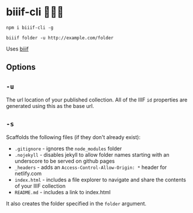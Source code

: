 # biiif-cli 👷✨📃

```
npm i biiif-cli -g
```

```
biiif folder -u http://example.com/folder
```

Uses [biiif](https://github.com/edsilv/biiif)

## Options

## `-u`

The url location of your published collection. All of the IIIF `id` properties are generated using this as the base url.

## `-s`

Scaffolds the following files (if they don't already exist):
- `.gitignore` - ignores the `node_modules` folder
- `.nojekyll` - disables jekyll to allow folder names starting with an underscore to be served on github pages
- `_headers` - adds an `Access-Control-Allow-Origin: *` header for netlify.com
- `index.html` - includes a file explorer to navigate and share the contents of your IIIF collection
- `README.md` - includes a link to index.html

It also creates the folder specified in the `folder` argument. 
